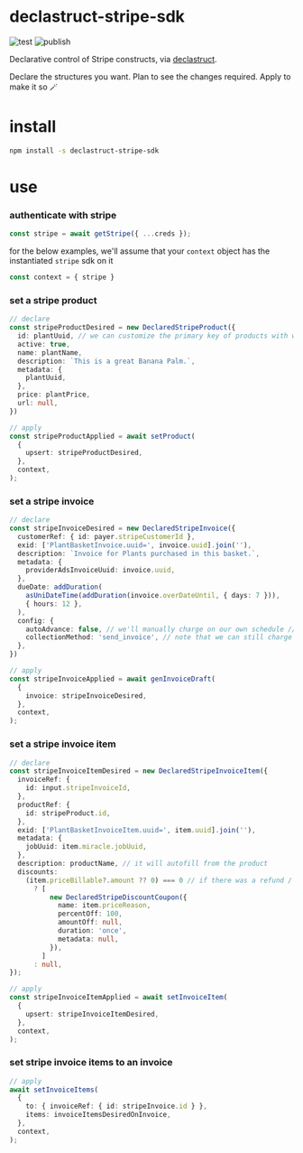 # declastruct-stripe-sdk

![test](https://github.com/ehmpathy/declastruct-stripe-sdk/workflows/test/badge.svg)
![publish](https://github.com/ehmpathy/declastruct-stripe-sdk/workflows/publish/badge.svg)

Declarative control of Stripe constructs, via [declastruct](https://github.com/ehmpathy/declastruct).

Declare the structures you want. Plan to see the changes required. Apply to make it so 🪄


# install

```sh
npm install -s declastruct-stripe-sdk
```

# use

### authenticate with stripe

```ts
const stripe = await getStripe({ ...creds });
```

for the below examples, we'll assume that your `context` object has the instantiated `stripe` sdk on it

```ts
const context = { stripe }
```


### set a stripe product

```ts
// declare
const stripeProductDesired = new DeclaredStripeProduct({
  id: plantUuid, // we can customize the primary key of products with whatever value we want
  active: true,
  name: plantName,
  description: `This is a great Banana Palm.`,
  metadata: {
    plantUuid,
  },
  price: plantPrice,
  url: null,
})

// apply
const stripeProductApplied = await setProduct(
  {
    upsert: stripeProductDesired,
  },
  context,
);
```

### set a stripe invoice

```ts
// declare
const stripeInvoiceDesired = new DeclaredStripeInvoice({
  customerRef: { id: payer.stripeCustomerId },
  exid: ['PlantBasketInvoice.uuid=', invoice.uuid].join(''),
  description: `Invoice for Plants purchased in this basket.`,
  metadata: {
    providerAdsInvoiceUuid: invoice.uuid,
  },
  dueDate: addDuration(
    asUniDateTime(addDuration(invoice.overDateUntil, { days: 7 })),
    { hours: 12 },
  ),
  config: {
    autoAdvance: false, // we'll manually charge on our own schedule // !: this is critical to enable charging 7 days in advance
    collectionMethod: 'send_invoice', // note that we can still charge programmatically at any time
  },
})

// apply
const stripeInvoiceApplied = await genInvoiceDraft(
  {
    invoice: stripeInvoiceDesired,
  },
  context,
);

```

### set a stripe invoice item

```ts
// declare
const stripeInvoiceItemDesired = new DeclaredStripeInvoiceItem({
  invoiceRef: {
    id: input.stripeInvoiceId,
  },
  productRef: {
    id: stripeProduct.id,
  },
  exid: ['PlantBasketInvoiceItem.uuid=', item.uuid].join(''),
  metadata: {
    jobUuid: item.miracle.jobUuid,
  },
  description: productName, // it will autofill from the product
  discounts:
    (item.priceBillable?.amount ?? 0) === 0 // if there was a refund / discount, we can apply it here
      ? [
          new DeclaredStripeDiscountCoupon({
            name: item.priceReason,
            percentOff: 100,
            amountOff: null,
            duration: 'once',
            metadata: null,
          }),
        ]
      : null,
});

// apply
const stripeInvoiceItemApplied = await setInvoiceItem(
  {
    upsert: stripeInvoiceItemDesired,
  },
  context,
);
```

### set stripe invoice items to an invoice

```ts
// apply
await setInvoiceItems(
  {
    to: { invoiceRef: { id: stripeInvoice.id } },
    items: invoiceItemsDesiredOnInvoice,
  },
  context,
);
```
